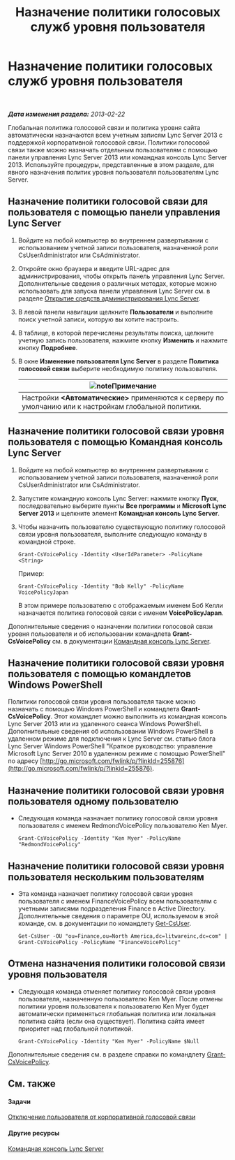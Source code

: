 ﻿---
title: Назначение политики голосовых служб уровня пользователя
TOCTitle: Назначение политики голосовых служб уровня пользователя
ms:assetid: 9ee47ee7-1030-43b8-a4dc-bf685ea24659
ms:mtpsurl: https://technet.microsoft.com/ru-ru/library/JJ688155(v=OCS.15)
ms:contentKeyID: 49888114
ms.date: 05/19/2016
mtps_version: v=OCS.15
ms.translationtype: HT
---

# Назначение политики голосовых служб уровня пользователя

 

_**Дата изменения раздела:** 2013-02-22_

Глобальная политика голосовой связи и политика уровня сайта автоматически назначаются всем учетным записям Lync Server 2013 с поддержкой корпоративной голосовой связи. Политики голосовой связи также можно назначать отдельным пользователям с помощью панели управления Lync Server 2013 или командная консоль Lync Server 2013. Используйте процедуры, представленные в этом разделе, для явного назначения политик уровня пользователя пользователям Lync Server.

## Назначение политики голосовой связи для пользователя с помощью панели управления Lync Server

1.  Войдите на любой компьютер во внутреннем развертывании с использованием учетной записи пользователя, назначенной роли CsUserAdministrator или CsAdministrator.

2.  Откройте окно браузера и введите URL-адрес для администрирования, чтобы открыть панель управления Lync Server. Дополнительные сведения о различных методах, которые можно использовать для запуска панели управления Lync Server см. в разделе [Открытие средств администрирования Lync Server](lync-server-2013-open-lync-server-administrative-tools.md).

3.  В левой панели навигации щелкните **Пользователи** и выполните поиск учетной записи, которую вы хотите настроить.

4.  В таблице, в которой перечислены результаты поиска, щелкните учетную запись пользователя, нажмите кнопку **Изменить** и нажмите кнопку **Подробнее**.

5.  В окне **Изменение пользователя Lync Server** в разделе **Политика голосовой связи** выберите необходимую политику пользователя.
    
    <table>
    <thead>
    <tr class="header">
    <th><img src="images/Gg398412.note(OCS.15).gif" title="note" alt="note" />Примечание</th>
    </tr>
    </thead>
    <tbody>
    <tr class="odd">
    <td>Настройки <strong>&lt;Автоматические&gt;</strong> применяются к серверу по умолчанию или к настройкам глобальной политики.</td>
    </tr>
    </tbody>
    </table>


## Назначение политики голосовой связи уровня пользователя с помощью Командная консоль Lync Server

1.  Войдите на любой компьютер во внутреннем развертывании с использованием учетной записи пользователя, назначенной роли CsUserAdministrator или CsAdministrator.

2.  Запустите командную консоль Lync Server: нажмите кнопку **Пуск**, последовательно выберите пункты **Все программы** и **Microsoft Lync Server 2013** и щелкните элемент **Командная консоль Lync Server**.

3.  Чтобы назначить пользователю существующую политику голосовой связи уровня пользователя, выполните следующую команду в командной строке.
    
        Grant-CsVoicePolicy -Identity <UserIdParameter> -PolicyName <String>
    
    Пример:
    
        Grant-CsVoicePolicy -Identity "Bob Kelly" -PolicyName VoicePolicyJapan
    
    В этом примере пользователю с отображаемым именем Боб Келли назначается политика голосовой связи с именем **VoicePolicyJapan**.

Дополнительные сведения о назначении политики голосовой связи уровня пользователя и об использовании командлета **Grant-CsVoicePolicy** см. в документации [Командная консоль Lync Server](lync-server-2013-lync-server-management-shell.md).

## Назначение политики голосовой связи уровня пользователя с помощью командлетов Windows PowerShell

Политики голосовой связи уровня пользователя также можно назначать с помощью Windows PowerShell и командлета **Grant-CsVoicePolicy**. Этот командлет можно выполнить из командная консоль Lync Server 2013 или из удаленного сеанса Windows PowerShell. Дополнительные сведения об использовании Windows PowerShell в удаленном режиме для подключения к Lync Server см. статью блога Lync Server Windows PowerShell "Краткое руководство: управление Microsoft Lync Server 2010 в удаленном режиме с помощью PowerShell" по адресу [http://go.microsoft.com/fwlink/p/?linkId=255876](http://go.microsoft.com/fwlink/p/?linkid=255876).

## Назначение политики голосовой связи уровня пользователя одному пользователю

  - Следующая команда назначает политику голосовой связи уровня пользователя с именем RedmondVoicePolicy пользователю Ken Myer.
    
        Grant-CsVoicePolicy -Identity "Ken Myer" -PolicyName "RedmondVoicePolicy"

## Назначение политики голосовой связи уровня пользователя нескольким пользователям

  - Эта команда назначает политику голосовой связи уровня пользователя с именем FinanceVoicePolicy всем пользователям с учетными записями подразделения Finance в Active Directory. Дополнительные сведения о параметре OU, используемом в этой команде, см. в документации по командлету [Get-CsUser](https://docs.microsoft.com/en-us/powershell/module/skype/Get-CsUser).
    
        Get-CsUser -OU "ou=Finance,ou=North America,dc=litwareinc,dc=com" | Grant-CsVoicePolicy -PolicyName "FinanceVoicePolicy"

## Отмена назначения политики голосовой связи уровня пользователя

  - Следующая команда отменяет политику голосовой связи уровня пользователя, назначенную пользователю Ken Myer. После отмены политики уровня пользователя к пользователю Ken Myer будет автоматически применяться глобальная политика или локальная политика сайта (если она существует). Политика сайта имеет приоритет над глобальной политикой.
    
        Grant-CsVoicePolicy -Identity "Ken Myer" -PolicyName $Null

Дополнительные сведения см. в разделе справки по командлету [Grant-CsVoicePolicy](https://docs.microsoft.com/en-us/powershell/module/skype/Grant-CsVoicePolicy).

## См. также

#### Задачи

[Отключение пользователя от корпоративной голосовой связи](lync-server-2013-disable-a-user-for-enterprise-voice.md)  

#### Другие ресурсы

[Командная консоль Lync Server](lync-server-2013-lync-server-management-shell.md)

